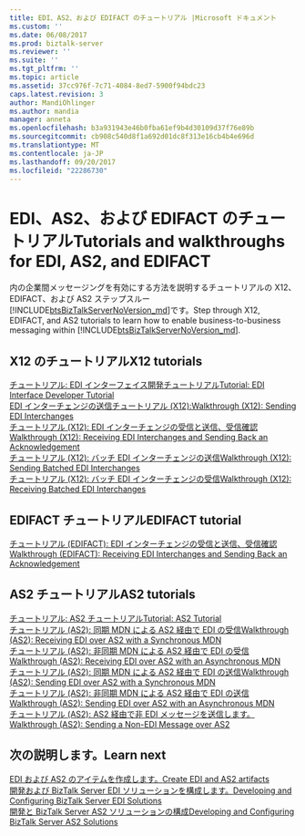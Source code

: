 ```yaml
---
title: EDI、AS2、および EDIFACT のチュートリアル |Microsoft ドキュメント
ms.custom: ''
ms.date: 06/08/2017
ms.prod: biztalk-server
ms.reviewer: ''
ms.suite: ''
ms.tgt_pltfrm: ''
ms.topic: article
ms.assetid: 37cc976f-7c71-4084-8ed7-5900f94bdc23
caps.latest.revision: 3
author: MandiOhlinger
ms.author: mandia
manager: anneta
ms.openlocfilehash: b3a931943e46b0fba61ef9b4d30109d37f76e89b
ms.sourcegitcommit: cb908c540d8f1a692d01dc8f313e16cb4b4e696d
ms.translationtype: MT
ms.contentlocale: ja-JP
ms.lasthandoff: 09/20/2017
ms.locfileid: "22286730"
---
```

# <a name="tutorials-and-walkthroughs-for-edi-as2-and-edifact"></a><span data-ttu-id="a5af7-102">EDI、AS2、および EDIFACT のチュートリアル</span><span class="sxs-lookup"><span data-stu-id="a5af7-102">Tutorials and walkthroughs for EDI, AS2, and EDIFACT</span></span>
<span data-ttu-id="a5af7-103">内の企業間メッセージングを有効にする方法を説明するチュートリアルの X12、EDIFACT、および AS2 ステップスルー[!INCLUDE[btsBizTalkServerNoVersion_md](../includes/btsbiztalkservernoversion-md.md)]です。</span><span class="sxs-lookup"><span data-stu-id="a5af7-103">Step through X12, EDIFACT, and AS2 tutorials to learn how to enable business-to-business messaging within [!INCLUDE[btsBizTalkServerNoVersion_md](../includes/btsbiztalkservernoversion-md.md)].</span></span> 

## <a name="x12-tutorials"></a><span data-ttu-id="a5af7-104">X12 のチュートリアル</span><span class="sxs-lookup"><span data-stu-id="a5af7-104">X12 tutorials</span></span>
[<span data-ttu-id="a5af7-105">チュートリアル: EDI インターフェイス開発チュートリアル</span><span class="sxs-lookup"><span data-stu-id="a5af7-105">Tutorial: EDI Interface Developer Tutorial</span></span>](../core/tutorial-2-edi-interface-developer-tutorial.md)  
[<span data-ttu-id="a5af7-106">EDI インターチェンジの送信チュートリアル (X12):</span><span class="sxs-lookup"><span data-stu-id="a5af7-106">Walkthrough (X12): Sending EDI Interchanges</span></span>](../core/walkthrough-x12-sending-edi-interchanges.md)  
[<span data-ttu-id="a5af7-107">チュートリアル (X12): EDI インターチェンジの受信と送信、受信確認</span><span class="sxs-lookup"><span data-stu-id="a5af7-107">Walkthrough (X12): Receiving EDI Interchanges and Sending Back an Acknowledgement</span></span>](../core/walkthrough-x12--receive-edi-interchanges-and-send-back-an-acknowledgement.md)  
[<span data-ttu-id="a5af7-108">チュートリアル (X12): バッチ EDI インターチェンジの送信</span><span class="sxs-lookup"><span data-stu-id="a5af7-108">Walkthrough (X12): Sending Batched EDI Interchanges</span></span>](../core/walkthrough-x12-sending-batched-edi-interchanges.md)  
[<span data-ttu-id="a5af7-109">チュートリアル (X12): バッチ EDI インターチェンジの受信</span><span class="sxs-lookup"><span data-stu-id="a5af7-109">Walkthrough (X12): Receiving Batched EDI Interchanges</span></span>](../core/walkthrough-x12-receiving-batched-edi-interchanges.md)  

## <a name="edifact-tutorial"></a><span data-ttu-id="a5af7-110">EDIFACT チュートリアル</span><span class="sxs-lookup"><span data-stu-id="a5af7-110">EDIFACT tutorial</span></span>
[<span data-ttu-id="a5af7-111">チュートリアル (EDIFACT): EDI インターチェンジの受信と送信、受信確認</span><span class="sxs-lookup"><span data-stu-id="a5af7-111">Walkthrough (EDIFACT): Receiving EDI Interchanges and Sending Back an Acknowledgement</span></span>](../core/walkthrough-edifact--receive-edi-interchanges-and-send-an-acknowledgement.md)

## <a name="as2-tutorials"></a><span data-ttu-id="a5af7-112">AS2 チュートリアル</span><span class="sxs-lookup"><span data-stu-id="a5af7-112">AS2 tutorials</span></span>
[<span data-ttu-id="a5af7-113">チュートリアル: AS2 チュートリアル</span><span class="sxs-lookup"><span data-stu-id="a5af7-113">Tutorial: AS2 Tutorial</span></span>](../core/tutorial-3-as2-tutorial.md)  
[<span data-ttu-id="a5af7-114">チュートリアル (AS2): 同期 MDN による AS2 経由で EDI の受信</span><span class="sxs-lookup"><span data-stu-id="a5af7-114">Walkthrough (AS2): Receiving EDI over AS2 with a Synchronous MDN</span></span>](../core/walkthrough-as2-receiving-edi-over-as2-with-a-synchronous-mdn.md)  
[<span data-ttu-id="a5af7-115">チュートリアル (AS2): 非同期 MDN による AS2 経由で EDI の受信</span><span class="sxs-lookup"><span data-stu-id="a5af7-115">Walkthrough (AS2): Receiving EDI over AS2 with an Asynchronous MDN</span></span>](../core/walkthrough-as2-receiving-edi-over-as2-with-an-asynchronous-mdn.md)  
[<span data-ttu-id="a5af7-116">チュートリアル (AS2): 同期 MDN による AS2 経由で EDI の送信</span><span class="sxs-lookup"><span data-stu-id="a5af7-116">Walkthrough (AS2): Sending EDI over AS2 with a Synchronous MDN</span></span>](../core/walkthrough-as2-sending-edi-over-as2-with-a-synchronous-mdn.md)  
[<span data-ttu-id="a5af7-117">チュートリアル (AS2): 非同期 MDN による AS2 経由で EDI の送信</span><span class="sxs-lookup"><span data-stu-id="a5af7-117">Walkthrough (AS2): Sending EDI over AS2 with an Asynchronous MDN</span></span>](../core/walkthrough-as2-sending-edi-over-as2-with-an-asynchronous-mdn.md)  
[<span data-ttu-id="a5af7-118">チュートリアル (AS2): AS2 経由で非 EDI メッセージを送信します。</span><span class="sxs-lookup"><span data-stu-id="a5af7-118">Walkthrough (AS2): Sending a Non-EDI Message over AS2</span></span>](../core/walkthrough-as2-sending-a-non-edi-message-over-as2.md)

## <a name="learn-next"></a><span data-ttu-id="a5af7-119">次の説明します。</span><span class="sxs-lookup"><span data-stu-id="a5af7-119">Learn next</span></span>
[<span data-ttu-id="a5af7-120">EDI および AS2 のアイテムを作成します。</span><span class="sxs-lookup"><span data-stu-id="a5af7-120">Create EDI and AS2 artifacts</span></span>](../core/managing-edi-and-as2-solutions.md)  
[<span data-ttu-id="a5af7-121">開発および BizTalk Server EDI ソリューションを構成します。</span><span class="sxs-lookup"><span data-stu-id="a5af7-121">Developing and Configuring BizTalk Server EDI Solutions</span></span>](../core/developing-and-configuring-biztalk-server-edi-solutions.md)  
[<span data-ttu-id="a5af7-122">開発と BizTalk Server AS2 ソリューションの構成</span><span class="sxs-lookup"><span data-stu-id="a5af7-122">Developing and Configuring BizTalk Server AS2 Solutions</span></span>](../core/developing-and-configuring-biztalk-server-as2-solutions.md)
